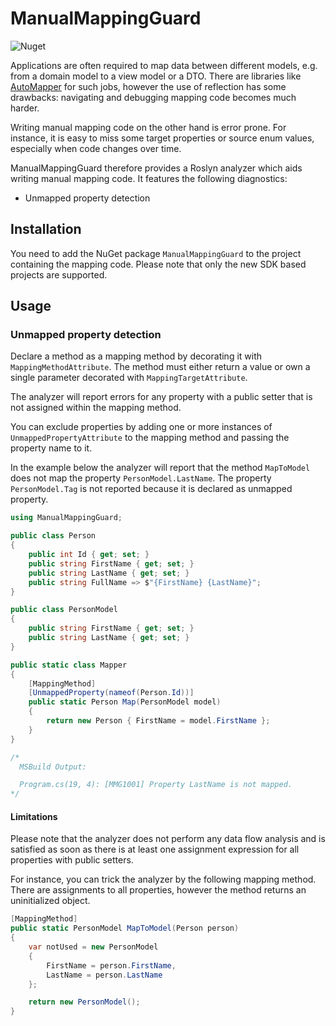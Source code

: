 # ManualMappingGuard

![Nuget](https://img.shields.io/nuget/v/ManualMappingGuard)

Applications are often required to map data between different models, e.g. from a domain model to a view model or a DTO. There are libraries like [AutoMapper](https://automapper.org/) for such jobs, however the use of reflection has some drawbacks: navigating and debugging mapping code becomes much harder.

Writing manual mapping code on the other hand is error prone. For instance, it is easy to miss some target properties or source enum values, especially when code changes over time.

ManualMappingGuard therefore provides a Roslyn analyzer which aids writing manual mapping code. It features the following diagnostics:

* Unmapped property detection

## Installation

You need to add the NuGet package `ManualMappingGuard` to the project containing the mapping code. Please note that only the new SDK based projects are supported.

## Usage

### Unmapped property detection

Declare a method as a mapping method by decorating it with `MappingMethodAttribute`. The method must either return a value or own a single parameter decorated with `MappingTargetAttribute`.

The analyzer will report errors for any property with a public setter that is not assigned within the mapping method.

You can exclude properties by adding one or more instances of `UnmappedPropertyAttribute` to the mapping method and passing the property name to it.

In the example below the analyzer will report that the method `MapToModel` does not map the property `PersonModel.LastName`. The property `PersonModel.Tag` is not reported because it is declared as unmapped property.

```csharp
using ManualMappingGuard;

public class Person
{
    public int Id { get; set; }
    public string FirstName { get; set; }
    public string LastName { get; set; }
    public string FullName => $"{FirstName} {LastName}";
}

public class PersonModel
{
    public string FirstName { get; set; }
    public string LastName { get; set; }
}

public static class Mapper
{
    [MappingMethod]
    [UnmappedProperty(nameof(Person.Id))]
    public static Person Map(PersonModel model)
    {
        return new Person { FirstName = model.FirstName };
    }
}

/*
  MSBuild Output:

  Program.cs(19, 4): [MMG1001] Property LastName is not mapped.
*/
```

#### Limitations

Please note that the analyzer does not perform any data flow analysis and is satisfied as soon as there is at least one assignment expression for all properties with public setters.

For instance, you can trick the analyzer by the following mapping method. There are assignments to all properties, however the method returns an uninitialized object.

```csharp
[MappingMethod]
public static PersonModel MapToModel(Person person)
{
    var notUsed = new PersonModel
    {
        FirstName = person.FirstName,
        LastName = person.LastName
    };

    return new PersonModel();
}
```